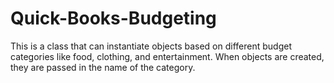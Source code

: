 # Quick-Books-Budgeting
This is a class that can instantiate objects based on different budget categories like food, clothing, and entertainment. When objects are created, they are passed in the name of the category. 

